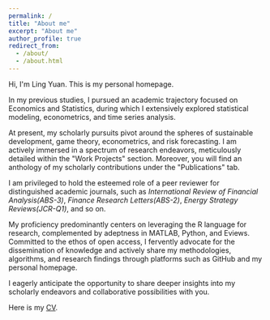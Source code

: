 ```yaml
---
permalink: /
title: "About me"
excerpt: "About me"
author_profile: true
redirect_from: 
  - /about/
  - /about.html
---
```


Hi, I'm Ling Yuan. This is my personal homepage.

In my previous studies, I pursued an academic trajectory focused on Economics and Statistics, during which I extensively explored statistical modeling, econometrics, and time series analysis.

At present, my scholarly pursuits pivot around the spheres of sustainable development, game theory, econometrics, and risk forecasting. I am actively immersed in a spectrum of research endeavors, meticulously detailed within the "Work Projects" section. Moreover, you will find an anthology of my scholarly contributions under the "Publications" tab.

I am privileged to hold the esteemed role of a peer reviewer for distinguished academic journals, such as *International Review of Financial Analysis(ABS-3)*, *Finance Research Letters(ABS-2)*, *Energy Strategy Reviews(JCR-Q1)*, and so on.

My proficiency predominantly centers on leveraging the R language for research, complemented by adeptness in MATLAB, Python, and Eviews. Committed to the ethos of open access, I fervently advocate for the dissemination of knowledge and actively share my methodologies, algorithms, and research findings through platforms such as GitHub and my personal homepage.

I eagerly anticipate the opportunity to share deeper insights into my scholarly endeavors and collaborative possibilities with you.

Here is my [CV](../assets/Ling_CV__1.pdf).

